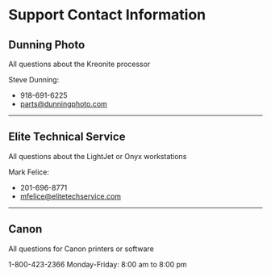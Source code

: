 # Support Contact Information

## Dunning Photo

All questions about the Kreonite processor

Steve Dunning:

* 918-691-6225
* parts@dunningphoto.com

---

## Elite Technical Service

All questions about the LightJet or Onyx workstations

Mark Felice:

* 201-696-8771
* mfelice@elitetechservice.com

---

## Canon

All questions for Canon printers or software

1-800-423-2366
Monday-Friday: 8:00 am to 8:00 pm